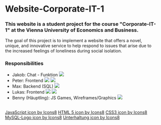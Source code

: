 # Website-Corporate-IT-1
### This website is a student project for the course "Corporate-IT-1" at the Vienna University of Economics and Business.

The goal of this project is to implement a website that offers a novel, unique, and innovative service to help respond to issues that arise due to the increased feelings of loneliness during social isolation.

### Responsibilities

  - Jakob: Chat - Funktion <img src="https://img.icons8.com/color/48/000000/chat--v1.png"/>
  - Peter: Frontend <img src="https://img.icons8.com/color/48/000000/html-5--v1.png"/> <img src="https://img.icons8.com/color/48/000000/css3.png"/>
  - Max:   Backend (SQL) <img src="https://img.icons8.com/ios/50/000000/mysql-logo.png"/>
  - Lukas: Frontend <img src="https://img.icons8.com/color/48/000000/html-5--v1.png"/> <img src="https://img.icons8.com/color/48/000000/css3.png"/>
  - Benny (Häuptling): JS Games, Wireframes/Graphics <img src="https://img.icons8.com/color/48/000000/javascript--v1.png"/>
<br>
<a href="https://icons8.com/icon/108784/javascript">JavaScript icon by Icons8</a>
<a href="https://icons8.com/icon/20909/html-5">HTML 5 icon by Icons8</a>
<a href="https://icons8.com/icon/21278/css3">CSS3 icon by Icons8</a>
<a href="https://icons8.com/icon/39858/mysql-logo">MySQL-Logo icon by Icons8</a>
<a href="https://icons8.com/icon/13724/unterhaltung">Unterhaltung icon by Icons8</a>